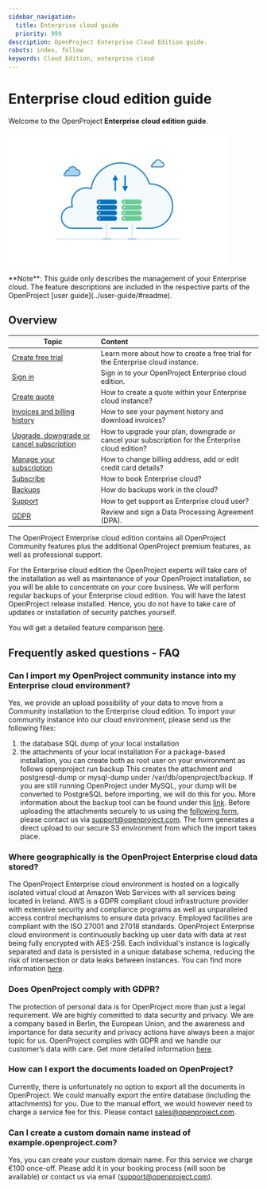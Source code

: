 ```yaml
---
sidebar_navigation:
  title: Enterprise cloud guide
  priority: 999
description: OpenProject Enterprise Cloud Edition guide.
robots: index, follow
keywords: Cloud Edition, enterprise cloud
---
```

# Enterprise cloud edition guide

Welcome to the OpenProject **Enterprise cloud edition guide**.

![image-20200113133750107](image-20200113133750107.png)

<div class="alert alert-info" role="alert">
**Note**: This guide only describes the management of your Enterprise cloud. The feature descriptions are included in the respective parts of the OpenProject [user guide](../user-guide/#readme).
</div>

## Overview

| Topic                                                        | Content                                                      |
| ------------------------------------------------------------ | :----------------------------------------------------------- |
| [Create free trial](./create-cloud-trial) | Learn more about how to create a free trial for the Enterprise cloud instance. |
| [Sign in](./sign-in/)                 | Sign in to your OpenProject Enterprise cloud edition.        |
| [Create quote](./create-quote-cloud)  | How to create a quote within your Enterprise cloud instance? |
| [Invoices and billing history](./invoices-and-billing-history) | How to see your payment history and download invoices?       |
| [Upgrade, downgrade or cancel subscription](./manage-subscription/#update-existing-subscriptions) | How to upgrade your plan, downgrade or cancel your subscription for the Enterprise cloud edition? |
| [Manage your subscription](./manage-cloud-subscription) | How to change billing address, add or edit credit card details? |
| [Subscribe](./book-cloud)             | How to book Enterprise cloud?                                |
| [Backups](./backups)                  | How do backups work in the cloud?                            |
| [Support](./support)                  | How to get support as Enterprise cloud user?                 |
| [GDPR](./GDPR)                        | Review and sign a Data Processing Agreement (DPA).           |

The OpenProject Enterprise cloud edition contains all OpenProject Community features plus the additional OpenProject premium features, as well as professional support.

For the Enterprise cloud edition the OpenProject experts will take care of the installation as well as maintenance of your OpenProject installation, so you will be able to concentrate on your core business. We will perform regular backups of your Enterprise cloud edition. You will have the latest OpenProject release installed. Hence, you do not have to take care of updates or installation of security patches yourself.

You will get a detailed feature comparison [here](https://www.openproject.org/pricing/#features).



## Frequently asked questions - FAQ


### Can I import my OpenProject community instance into my Enterprise cloud environment?

Yes, we provide an upload possibility of your data to move from a Community installation to the Enterprise cloud edition.
To import your community instance into our cloud environment, please send us the following files:
1. the database SQL dump of your local installation
2. the attachments of your local installation For a package-based installation, you can create both as root user on your environment as follows openproject run backup
This creates the attachment and postgresql-dump or mysql-dump under /var/db/openproject/backup.
If you are still running OpenProject under MySQL, your dump will be converted to PostgreSQL before importing, we will do this for you. More information about the backup tool can be found under this [link](https://www.openproject.org/operations/backup/backup-guide-packaged-installation/).
Before uploading the attachments securely to us using the [following form](https://openproject.org/saas-import), please contact us via support@openproject.com.
The form generates a direct upload to our secure S3 environment from which the import takes place.


### Where geographically is the OpenProject Enterprise cloud data stored?

The OpenProject Enterprise cloud environment is hosted on a logically isolated virtual cloud at Amazon Web Services with all services being located in Ireland. AWS is a GDPR compliant cloud infrastructure provider with extensive security and compliance programs as well as unparalleled access control mechanisms to ensure data privacy. Employed facilities are compliant with the ISO 27001 and 27018 standards. OpenProject Enterprise cloud environment is continuously backing up user data with data at rest being fully encrypted with AES-256. Each individual's instance is logically separated and data is persisted in a unique database schema, reducing the risk of intersection or data leaks between instances. You can find more information [here](https://www.openproject.org/gdpr-compliance/).


### Does OpenProject comply with GDPR?

The protection of personal data is for OpenProject more than just a legal requirement. We are highly committed to data security and privacy. We are a company based in Berlin, the European Union, and the awareness and importance for data security and privacy actions have always been a major topic for us. OpenProject complies with GDPR and we handle our customer’s data with care. Get more detailed information [here](https://www.openproject.org/gdpr-compliance/).


### How can I export the documents loaded on OpenProject?

Currently, there is unfortunately no option to export all the documents in OpenProject. We could manually export the entire database (including the attachments) for you. Due to the manual effort, we would however need to charge a service fee for this. Please contact sales@openproject.com.


### Can I create a custom domain name instead of example.openproject.com?

Yes, you can create your custom domain name. For this service we charge €100 once-off. Please add it in your booking process (will soon be available) or contact us via email (support@openproject.com).

